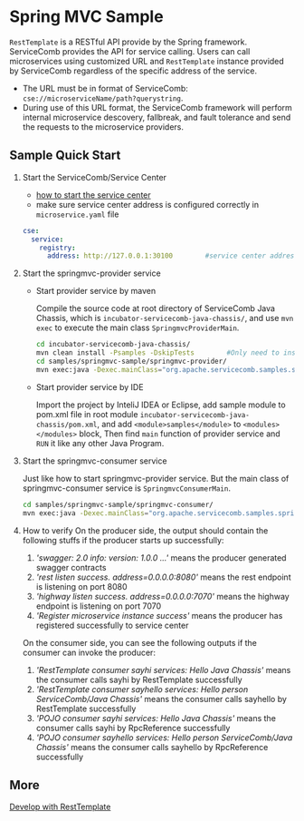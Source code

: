 # Spring MVC Sample

`RestTemplate` is a RESTful API provide by the Spring framework. ServiceComb provides the API for service calling. Users can call microservices using customized URL and `RestTemplate` instance provided by ServiceComb regardless of the specific address of the service.

* The URL must be in format of ServiceComb: `cse://microserviceName/path?querystring`.
* During use of this URL format, the ServiceComb framework will perform internal microservice descovery, fallbreak, and fault tolerance and send the requests to the microservice providers.

## Sample Quick Start

1. Start the ServiceComb/Service Center

   * [how to start the service center](http://servicecomb.incubator.apache.org/users/setup-environment/#)
   * make sure service center address is configured correctly in `microservice.yaml` file

   ```yaml
   cse:
     service:
       registry:
         address: http://127.0.0.1:30100		#service center address
   ```

2. Start the springmvc-provider service

   * Start provider service by maven

     Compile the source code at root directory of ServiceComb Java Chassis, which is `incubator-servicecomb-java-chassis/`, and use `mvn exec` to execute the main class `SpringmvcProviderMain`.

     ```bash
     cd incubator-servicecomb-java-chassis/
     mvn clean install -Psamples -DskipTests		#Only need to install at first time
     cd samples/springmvc-sample/springmvc-provider/
     mvn exec:java -Dexec.mainClass="org.apache.servicecomb.samples.springmvc.provider.SpringmvcProviderMain"
     ```

   * Start provider service by IDE

     Import the project by InteliJ IDEA or Eclipse, add sample module to pom.xml file in root module `incubator-servicecomb-java-chassis/pom.xml`, and add `<module>samples</module>` to `<modules></modules>` block, Then find `main` function of provider service and `RUN` it like any other Java Program.

3. Start the springmvc-consumer service

   Just like how to start springmvc-provider service. But the main class of springmvc-consumer service is `SpringmvcConsumerMain`. 

   ```bash
   cd samples/springmvc-sample/springmvc-consumer/
   mvn exec:java -Dexec.mainClass="org.apache.servicecomb.samples.springmvc.consumer.SpringmvcConsumerMain"
   ```

4. How to verify
   On the producer side, the output should contain the following stuffs if the producer starts up successfully:
   1. *'swagger: 2.0 info: version: 1.0.0 ...'* means the producer generated swagger contracts
   2. *'rest listen success. address=0.0.0.0:8080'* means the rest endpoint is listening on port 8080
   3. *'highway listen success. address=0.0.0.0:7070'* means the highway endpoint is listening on port 7070
   4. *'Register microservice instance success'* means the producer has registered successfully to service center
   
   On the consumer side, you can see the following outputs if the consumer can invoke the producer:
   1. *'RestTemplate consumer sayhi services: Hello Java Chassis'* means the consumer calls sayhi by RestTemplate successfully
   2. *'RestTemplate consumer sayhello services: Hello person ServiceComb/Java Chassis'* means the consumer calls sayhello by RestTemplate successfully
   3. *'POJO consumer sayhi services: Hello Java Chassis'* means the consumer calls sayhi by RpcReference successfully
   4. *'POJO consumer sayhello services: Hello person ServiceComb/Java Chassis'* means the consumer calls sayhello by RpcReference successfully
   ​
## More

[Develop with RestTemplate](http://servicecomb.incubator.apache.org/users/develop-with-rest-template/)